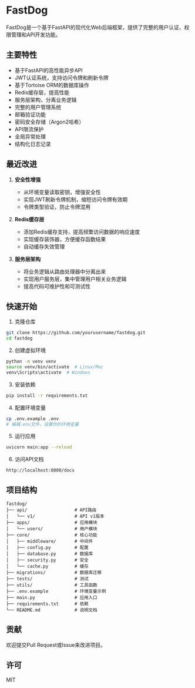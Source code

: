 # FastDog

FastDog是一个基于FastAPI的现代化Web后端框架，提供了完整的用户认证、权限管理和API开发功能。

## 主要特性

- 基于FastAPI的高性能异步API
- JWT认证系统，支持访问令牌和刷新令牌
- 基于Tortoise ORM的数据库操作
- Redis缓存层，提高性能
- 服务层架构，分离业务逻辑
- 完整的用户管理系统
- 邮箱验证功能
- 密码安全存储（Argon2哈希）
- API限流保护
- 全局异常处理
- 结构化日志记录

## 最近改进

1. **安全性增强**
   - 从环境变量读取密钥，增强安全性
   - 实现JWT刷新令牌机制，缩短访问令牌有效期
   - 令牌类型验证，防止令牌混用

2. **Redis缓存层**
   - 添加Redis缓存支持，提高频繁访问数据的响应速度
   - 实现缓存装饰器，方便缓存函数结果
   - 自动缓存失效管理

3. **服务层架构**
   - 将业务逻辑从路由处理器中分离出来
   - 实现用户服务层，集中管理用户相关业务逻辑
   - 提高代码可维护性和可测试性

## 快速开始

1. 克隆仓库
```bash
git clone https://github.com/yourusername/fastdog.git
cd fastdog
```

2. 创建虚拟环境
```bash
python -m venv venv
source venv/bin/activate  # Linux/Mac
venv\Scripts\activate  # Windows
```

3. 安装依赖
```bash
pip install -r requirements.txt
```

4. 配置环境变量
```bash
cp .env.example .env
# 编辑.env文件，设置你的环境变量
```

5. 运行应用
```bash
uvicorn main:app --reload
```

6. 访问API文档
```
http://localhost:8000/docs
```

## 项目结构

```
fastdog/
├── api/                  # API路由
│   └── v1/               # API v1版本
├── apps/                 # 应用模块
│   └── users/            # 用户模块
├── core/                 # 核心功能
│   ├── middleware/       # 中间件
│   ├── config.py         # 配置
│   ├── database.py       # 数据库
│   ├── security.py       # 安全
│   └── cache.py          # 缓存
├── migrations/           # 数据库迁移
├── tests/                # 测试
├── utils/                # 工具函数
├── .env.example          # 环境变量示例
├── main.py               # 应用入口
├── requirements.txt      # 依赖
└── README.md             # 说明文档
```

## 贡献

欢迎提交Pull Request或Issue来改进项目。

## 许可

MIT